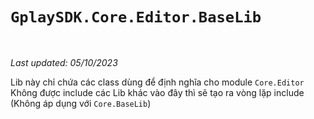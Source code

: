 `GplaySDK.Core.Editor.BaseLib`
===============================
<br>

_Last updated: 05/10/2023_<br>

Lib này chỉ chứa các class dùng để định nghĩa cho module `Core.Editor` <br>
Không được include các Lib khác vào đây thì sẽ tạo ra vòng lặp include (Không áp dụng với `Core.BaseLib`)<br>
